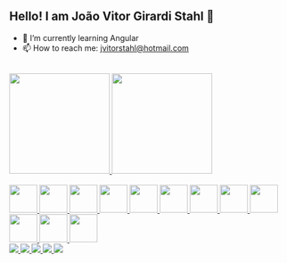 ## Hello! I am João Vitor Girardi Stahl 👋

- 🌱 I’m currently learning Angular
- 📫 How to reach me: jvitorstahl@hotmail.com
<div>
    <br>
    <a href="https://github.com/JoaoVGStahl">
     <img height="180cm" src="https://github-readme-stats.vercel.app/api?username=JoaoVGStahl&show_icons=true&theme=algolia&include_all_commits=true&count_private=true"/>
     <img height="180cm" src="https://github-readme-stats.vercel.app/api/top-langs/?username=JoaoVGStahl&layout=compact&langs_counts=32&theme=algolia" />
      </a>
<div/>
    <br>
  <div style="display : inline_block">
      <a href="https://github.com/JoaoVGStahl">
      <img height="50" width="50" src="https://cdn.jsdelivr.net/gh/devicons/devicon/icons/dotnetcore/dotnetcore-original.svg" />
      <img height="50" width="50" src="https://cdn.jsdelivr.net/gh/devicons/devicon/icons/javascript/javascript-original.svg" />
      <img height="50" width="50" src="https://cdn.jsdelivr.net/gh/devicons/devicon/icons/typescript/typescript-original.svg" />
      <img height="50" width="50" src="https://cdn.jsdelivr.net/gh/devicons/devicon/icons/angularjs/angularjs-original.svg" />
      <img height="50" width="50" src="https://cdn.jsdelivr.net/gh/devicons/devicon/icons/react/react-original.svg" />
      <img height="50" width="50" src="https://cdn.jsdelivr.net/gh/devicons/devicon/icons/php/php-original.svg" />
      <img height="50" width="50" src="https://cdn.jsdelivr.net/gh/devicons/devicon/icons/arduino/arduino-original-wordmark.svg" />
      <img height="50" width="50" src="https://cdn.jsdelivr.net/gh/devicons/devicon/icons/microsoftsqlserver/microsoftsqlserver-plain.svg" />
      <img height="50" width="50" src="https://cdn.jsdelivr.net/gh/devicons/devicon/icons/mysql/mysql-plain-wordmark.svg" />
      <img height="50" width="50" src="https://cdn.jsdelivr.net/gh/devicons/devicon/icons/azure/azure-original.svg" />
      <img height="50" width="50" src="https://cdn.jsdelivr.net/gh/devicons/devicon/icons/amazonwebservices/amazonwebservices-original-wordmark.svg" />
      <img height="50" width="50" src="https://cdn.jsdelivr.net/gh/devicons/devicon/icons/git/git-original.svg" />
      </a>
  </div>
  <div>
    <a href="https://www.linkedin.com/in/joao-vitor-girardi-stahl/" target="_blank">
      <img src="https://img.shields.io/badge/LinkedIn-0077B5?style=for-the-badge&logo=linkedin&logoColor=white" />
    </a>
    <a href="https://twitter.com/uRotiV_" target="_blank">
      <img src="https://img.shields.io/badge/Twitter-1DA1F2?style=for-the-badge&logo=twitter&logoColor=white"/>
    </a>
    <a href="https://instagram.com/joaorgirardi" target="_blank">
      <img src="https://img.shields.io/badge/Instagram-E4405F?style=for-the-badge&logo=instagram&logoColor=white"/>
    </a>
    <a href="https://www.facebook.com/joaovitor.girardi/" target="_blank">
      <img src="https://img.shields.io/badge/Facebook-1877F2?style=for-the-badge&logo=facebook&logoColor=white"/>
    </a>
    <a href="mailto:jvitorstah@hotmail.com" target="_blank">
      <img src="https://img.shields.io/badge/Microsoft_Outlook-0078D4?style=for-the-badge&logo=microsoft-outlook&logoColor=white">
    </a>
  </div>
      
      
